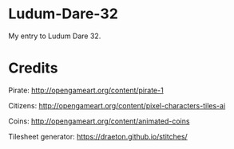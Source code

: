 # Ludum-Dare-32
My entry to Ludum Dare 32.

Credits
=======

Pirate: http://opengameart.org/content/pirate-1

Citizens: http://opengameart.org/content/pixel-characters-tiles-ai

Coins: http://opengameart.org/content/animated-coins

Tilesheet generator: https://draeton.github.io/stitches/
